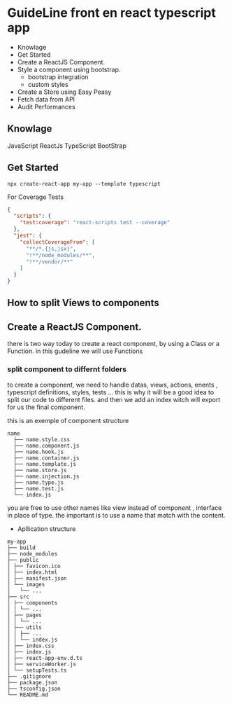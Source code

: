 # GuideLine front en react typescript app

- Knowlage
- Get Started
- Create a ReactJS Component.
- Style a component using bootstrap.
  - bootstrap integration
  - custom styles
- Create a Store using Easy Peasy
- Fetch data from API
- Audit Performances

## Knowlage

JavaScript
ReactJs
TypeScript
BootStrap

## Get Started

```
npx create-react-app my-app --template typescript
```

For Coverage Tests

```json
{
  "scripts": {
    "test:coverage": "react-scripts test --coverage"
  },
  "jest": {
    "collectCoverageFrom": [
      "**/*.{js,jsx}",
      "!**/node_modules/**",
      "!**/vendor/**"
    ]
  }
}
```

## How to split Views to components

## Create a ReactJS Component.

there is two way today to create a react component, by using a Class or a Function.
in this gudeline we will use Functions

### split component to differnt folders

to create a component, we need to handle datas, views, actions, enents , typescript definitions, styles, tests ... this is why it will be a good idea to split our code to different files. and then we add an index witch will export for us the final component.

this is an exemple of component structure

```
name
  ├── name.style.css
  ├── name.component.js
  ├── name.hook.js
  ├── name.container.js
  ├── name.template.js
  ├── name.store.js
  ├── name.injection.js
  ├── name.type.js
  ├── name.test.js
  └── index.js
```

you are free to use other names like view instead of component , interface in place of type. the important is to use a name that match with the content.

- Apllication structure

```
my-app
├── build
├── node_modules
├── public
│ ├── favicon.ico
│ ├── index.html
│ ├── manifest.json
│ └── images
│   └── ...
├── src
│ ├── components
│ │ └── ...
│ ├── pages
│ │ └── ...
│ ├── utils
│ │ ├── ...
│ │ └── index.js
│ ├── index.css
│ ├── index.js
│ ├── react-app-env.d.ts
│ ├── serviceWorker.js
│ └── setupTests.ts
├── .gitignore
├── package.json
├── tsconfig.json
└── README.md
```
